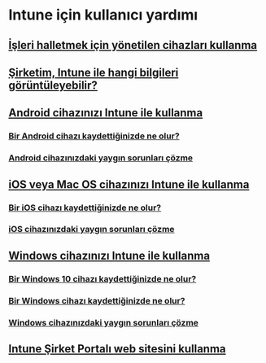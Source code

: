# Intune için kullanıcı yardımı
## [İşleri halletmek için yönetilen cihazları kullanma](use-managed-devices-to-get-work-done.md)
## [Şirketim, Intune ile hangi bilgileri görüntüleyebilir?](what-info-can-your-company-see-when-you-enroll-your-device-in-intune.md)
## [Android cihazınızı Intune ile kullanma](using-your-android-device-with-intune.md)
### [Bir Android cihazı kaydettiğinizde ne olur?](what-happens-if-you-install-the-company-portal-app-and-enroll-your-device-in-intune-android.md)
### [Android cihazınızdaki yaygın sorunları çözme](troubleshoot-your-device-android.md)
## [iOS veya Mac OS cihazınızı Intune ile kullanma](using-your-iOS-or-macOS-device-with-intune.md)
### [Bir iOS cihazı kaydettiğinizde ne olur?](what-happens-if-you-install-the-company-portal-app-and-enroll-your-device-in-intune-ios.md)
### [iOS cihazınızdaki yaygın sorunları çözme](troubleshoot-your-device-iOS.md)
## [Windows cihazınızı Intune ile kullanma](using-your-windows-device-with-intune.md)
### [Bir Windows 10 cihazı kaydettiğinizde ne olur?](what-happens-if-you-install-the-company-portal-app-and-enroll-your-device-in-intune-windows10.md)
### [Bir Windows cihazı kaydettiğinizde ne olur?](what-happens-if-you-install-the-company-portal-app-and-enroll-your-device-in-intune-windows.md)
### [Windows cihazınızdaki yaygın sorunları çözme](troubleshoot-your-device-windows.md)
## [Intune Şirket Portalı web sitesini kullanma](using-the-intune-company-portal-website.md)


<!--HONumber=Feb17_HO3-->


